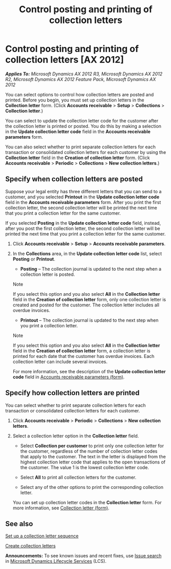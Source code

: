 ﻿---
title: Control posting and printing of collection letters
TOCTitle: Control posting and printing of collection letters
ms:assetid: 584c6e9d-425d-4ee8-b131-9ad3c49101eb
ms:mtpsurl: https://technet.microsoft.com/en-us/library/Aa549067(v=AX.60)
ms:contentKeyID: 36655929
ms.date: 04/18/2014
mtps_version: v=AX.60
---

# Control posting and printing of collection letters [AX 2012]


_**Applies To:** Microsoft Dynamics AX 2012 R3, Microsoft Dynamics AX 2012 R2, Microsoft Dynamics AX 2012 Feature Pack, Microsoft Dynamics AX 2012_

You can select options to control how collection letters are posted and printed. Before you begin, you must set up collection letters in the **Collection letter** form. (Click **Accounts receivable** \> **Setup** \> **Collections** \> **Collection letter**.)

You can select to update the collection letter code for the customer after the collection letter is printed or posted. You do this by making a selection in the **Update collection letter code** field in the **Accounts receivable parameters** form.

You can also select whether to print separate collection letters for each transaction or consolidated collection letters for each customer by using the **Collection letter** field in the **Creation of collection letter** form. (Click **Accounts receivable** \> **Periodic** \> **Collections** \> **New collection letters**.)

## Specify when collection letters are posted

Suppose your legal entity has three different letters that you can send to a customer, and you selected **Printout** in the **Update collection letter code** field in the **Accounts receivable parameters** form. After you print the first collection letter, the second collection letter will be printed the next time that you print a collection letter for the same customer.

If you selected **Posting** in the **Update collection letter code** field, instead, after you post the first collection letter, the second collection letter will be printed the next time that you print a collection letter for the same customer.

1.  Click **Accounts receivable** \> **Setup** \> **Accounts receivable parameters**.

2.  In the **Collections** area, in the **Update collection letter code** list, select **Posting** or **Printout**.
    
      - **Posting** – The collection journal is updated to the next step when a collection letter is posted.
    

    > [!NOTE]
    > <P>If you select this option and you also select <STRONG>All</STRONG> in the <STRONG>Collection letter</STRONG> field in the <STRONG>Creation of collection letter</STRONG> form, only one collection letter is created and posted for the customer. The collection letter includes all overdue invoices.</P>

    
      - **Printout** – The collection journal is updated to the next step when you print a collection letter.
    

    > [!NOTE]
    > <P>If you select this option and you also select <STRONG>All</STRONG> in the <STRONG>Collection letter</STRONG> field in the <STRONG>Creation of collection letter</STRONG> form, a collection letter is printed for each date that the customer has overdue invoices. Each collection letter can include several invoices.</P>

    
    For more information, see the description of the **Update collection letter code** field in [Accounts receivable parameters (form)](https://technet.microsoft.com/en-us/library/aa576993\(v=ax.60\)).

## Specify how collection letters are printed

You can select whether to print separate collection letters for each transaction or consolidated collection letters for each customer.

1.  Click **Accounts receivable** \> **Periodic** \> **Collections** \> **New collection letters**.

2.  Select a collection letter option in the **Collection letter** field.
    
      - Select **Collection per customer** to print only one collection letter for the customer, regardless of the number of collection letter codes that apply to the customer. The text in the letter is displayed from the highest collection letter code that applies to the open transactions of the customer. The value 1 is the lowest collection letter code.
    
      - Select **All** to print all collection letters for the customer.
    
      - Select any of the other options to print the corresponding collection letter.
    
    You can set up collection letter codes in the **Collection letter** form. For more information, see [Collection letter (form)](https://technet.microsoft.com/en-us/library/aa620428\(v=ax.60\)).

## See also

[Set up a collection letter sequence](set-up-a-collection-letter-sequence.md)

[Create collection letters](create-collection-letters.md)

  
**Announcements:** To see known issues and recent fixes, use [Issue search](http://go.microsoft.com/fwlink/?linkid=389258) in [Microsoft Dynamics Lifecycle Services](http://go.microsoft.com/fwlink/?linkid=306505) (LCS).

